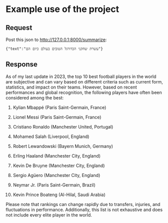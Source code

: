 # Example use of the project

## Request
Post this json to http://127.0.0.1:8000/summarize:

    {"text":"עשרת שחקני הכדורגל הטובים בעולם כיום הם"}

## Response

 As of my last update in 2023, the top 10 best football players in the world are subjective and can vary based on different criteria such as current form, statistics, and impact on their teams. However, based on recent performances and global recognition, the following players have often been considered among the best:


1. Kylian Mbappé (Paris Saint-Germain, France)

2. Lionel Messi (Paris Saint-Germain, France)

3. Cristiano Ronaldo (Manchester United, Portugal)

4. Mohamed Salah (Liverpool, England)

5. Robert Lewandowski (Bayern Munich, Germany)

6. Erling Haaland (Manchester City, England)

7. Kevin De Bruyne (Manchester City, England)

8. Sergio Agüero (Manchester City, England)

9. Neymar Jr. (Paris Saint-Germain, Brazil)

10. Kevin Prince Boateng (Al-Hilal, Saudi Arabia)


Please note that rankings can change rapidly due to transfers, injuries, and fluctuations in performance. Additionally, this list is not exhaustive and does not include every elite player in the world.